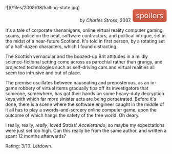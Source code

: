 <!--
.. title: Halting State
.. slug: halting-state
.. date: 2008-08-19 05:50:19-05:00
.. tags: media,book,fiction,science-fiction,novel
-->

<span style="float: left">
![](/files/2008/08/halting-state.jpg)
</span>

*by Charles Stross*, 2007. ![spoilers](/files/spoilers.svg)

It's a tale of corporate shenanigans, online virtual reality computer
gaming, scams, police on the beat, software contractors, and political
intrigue, set in the midst of a near-future Scotland. It's told in first
person, by a rotating set of a half-dozen characters, which I found
distracting.

The Scottish vernacular and the boozed-up Brit attitudes in a mildly
science-fictional setting come across as parochial rather than grungy,
and projected technologies such as self-driving cars and virtual
realities all seem too intrusive and out of place.

The premise oscillates between nauseating and preposterous, as an
in-game robbery of virtual items gradually tips off its investigators
that someone, somewhere, has got their hands on some heavy-duty
decryption keys with which far more sinister acts are being perpetrated.
Before it's done, there is a scene where the software engineer caught in
the middle of it all has to play a swords-and-sorcery online computer
game, upon the outcome of which hangs the safety of the free world. Oh
deary.

I really, really, *really*, loved Stross' *Accelerando*, so maybe my
expectations were just set too high. Can this really be from the same
author, and written a scant 12 months afterwards?

Rating: 3/10. Letdown.

<br style="clear: both" />
